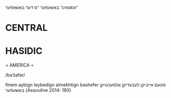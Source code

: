 באַשעפֿער
־ס
דער
באַשאַפֿער
'creator'

CENTRAL
========

HASIDIC
=======
= AMERICA = 

/baˈšafər/

finem aybign leybedign almekhtign bashefer פֿונעם אייביקן לעבעדיקן אַלמעכטיקן באַשעפֿער {Assouline 2014: 180}